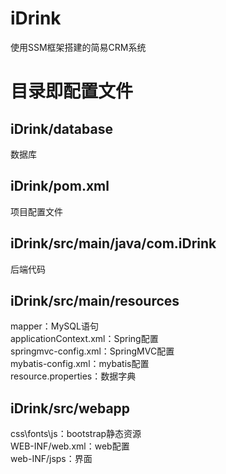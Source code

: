 # iDrink
使用SSM框架搭建的简易CRM系统
# 目录即配置文件
## iDrink/database
数据库
## iDrink/pom.xml
项目配置文件
## iDrink/src/main/java/com.iDrink
后端代码
## iDrink/src/main/resources
mapper：MySQL语句  
applicationContext.xml：Spring配置  
springmvc-config.xml：SpringMVC配置  
mybatis-config.xml：mybatis配置  
resource.properties：数据字典  
## iDrink/src/webapp
css\fonts\js：bootstrap静态资源  
WEB-INF/web.xml：web配置  
web-INF/jsps：界面  
